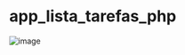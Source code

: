 # app_lista_tarefas_php
![image](https://user-images.githubusercontent.com/74381457/227298851-b3746b8a-8da4-4bfd-9dbf-b3eaf1933e2b.png)
